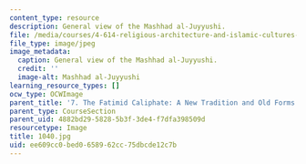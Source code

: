 ```yaml
---
content_type: resource
description: General view of the Mashhad al-Juyyushi.
file: /media/courses/4-614-religious-architecture-and-islamic-cultures-fall-2002/ee609cc0bed0658962cc75dbcde12c7b_1040.jpg
file_type: image/jpeg
image_metadata:
  caption: General view of the Mashhad al-Juyyushi.
  credit: ''
  image-alt: Mashhad al-Juyyushi
learning_resource_types: []
ocw_type: OCWImage
parent_title: '7. The Fatimid Caliphate: A New Tradition and Old Forms'
parent_type: CourseSection
parent_uid: 4882bd29-5828-5b3f-3de4-f7dfa398509d
resourcetype: Image
title: 1040.jpg
uid: ee609cc0-bed0-6589-62cc-75dbcde12c7b
---
```

